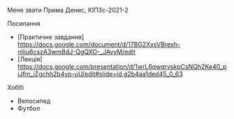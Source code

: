 Мене звати Прима Денис, КІПЗс-2021-2

Посилання

- [Практичне завдання] https://docs.google.com/document/d/17BG2XxsVBrexh-nliiu6cszA3wmBdJ-QgQXO-_JAvyM/edit
- [Лекція] https://docs.google.com/presentation/d/1wrL6qwqrvskpCsNQh2Ke40_pjJfm_iZgchh2b4yp-uU/edit#slide=id.g2b4aa1ded45_0_63

Хоббі
- Велосипед
- Футбол
